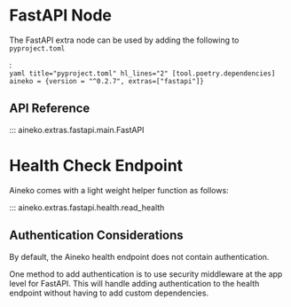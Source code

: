 # FastAPI Node

The FastAPI extra node can be used by adding the following to `pyproject.toml`

:   
    ```yaml title="pyproject.toml" hl_lines="2"
    [tool.poetry.dependencies]
    aineko = {version = "^0.2.7", extras=["fastapi"]}
    ```

## API Reference

::: aineko.extras.fastapi.main.FastAPI

# Health Check Endpoint

Aineko comes with a light weight helper function as follows:

::: aineko.extras.fastapi.health.read_health

## Authentication Considerations

By default, the Aineko health endpoint does not contain authentication. 

One method to add authentication is to use security middleware at the app level for FastAPI. This will handle adding authentication to the health endpoint without having to add custom dependencies.